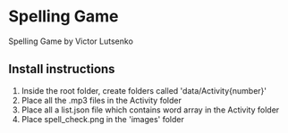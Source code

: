 # Spelling Game

Spelling Game by Victor Lutsenko

Install instructions
--------------------------------------------

1. Inside the root folder, create folders called 'data/Activity{number}'
2. Place all the .mp3 files in the Activity folder
2. Place all a list.json file which contains word array in the Activity folder
3. Place spell_check.png in the 'images' folder
